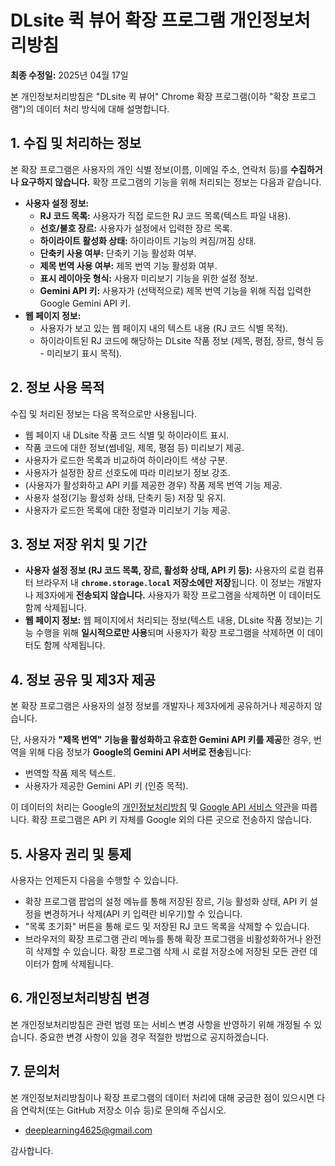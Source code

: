 # DLsite 퀵 뷰어 확장 프로그램 개인정보처리방침

**최종 수정일:** 2025년 04월 17일

본 개인정보처리방침은 "DLsite 퀵 뷰어" Chrome 확장 프로그램(이하 "확장 프로그램")의 데이터 처리 방식에 대해 설명합니다.

## 1. 수집 및 처리하는 정보

본 확장 프로그램은 사용자의 개인 식별 정보(이름, 이메일 주소, 연락처 등)를 **수집하거나 요구하지 않습니다.** 확장 프로그램의 기능을 위해 처리되는 정보는 다음과 같습니다.

*   **사용자 설정 정보:**
    *   **RJ 코드 목록:** 사용자가 직접 로드한 RJ 코드 목록(텍스트 파일 내용).
    *   **선호/불호 장르:** 사용자가 설정에서 입력한 장르 목록.
    *   **하이라이트 활성화 상태:** 하이라이트 기능의 켜짐/꺼짐 상태.
    *   **단축키 사용 여부:** 단축키 기능 활성화 여부.
    *   **제목 번역 사용 여부:** 제목 번역 기능 활성화 여부.
    *   **표시 레이아웃 형식:** 사용자 미리보기 기능을 위한 설정 정보.
    *   **Gemini API 키:** 사용자가 (선택적으로) 제목 번역 기능을 위해 직접 입력한 Google Gemini API 키.
*   **웹 페이지 정보:**
    *   사용자가 보고 있는 웹 페이지 내의 텍스트 내용 (RJ 코드 식별 목적).
    *   하이라이트된 RJ 코드에 해당하는 DLsite 작품 정보 (제목, 평점, 장르, 형식 등 - 미리보기 표시 목적).

## 2. 정보 사용 목적

수집 및 처리된 정보는 다음 목적으로만 사용됩니다.

*   웹 페이지 내 DLsite 작품 코드 식별 및 하이라이트 표시.
*   작품 코드에 대한 정보(썸네일, 제목, 평점 등) 미리보기 제공.
*   사용자가 로드한 목록과 비교하여 하이라이트 색상 구분.
*   사용자가 설정한 장르 선호도에 따라 미리보기 정보 강조.
*   (사용자가 활성화하고 API 키를 제공한 경우) 작품 제목 번역 기능 제공.
*   사용자 설정(기능 활성화 상태, 단축키 등) 저장 및 유지.
*   사용자가 로드한 목록에 대한 정렬과 미리보기 기능 제공.

## 3. 정보 저장 위치 및 기간

*   **사용자 설정 정보 (RJ 코드 목록, 장르, 활성화 상태, API 키 등):** 사용자의 로컬 컴퓨터 브라우저 내 **`chrome.storage.local` 저장소에만 저장**됩니다. 이 정보는 개발자나 제3자에게 **전송되지 않습니다.** 사용자가 확장 프로그램을 삭제하면 이 데이터도 함께 삭제됩니다.
*   **웹 페이지 정보:** 웹 페이지에서 처리되는 정보(텍스트 내용, DLsite 작품 정보)는 기능 수행을 위해 **일시적으로만 사용**되며 사용자가 확장 프로그램을 삭제하면 이 데이터도 함께 삭제됩니다.

## 4. 정보 공유 및 제3자 제공

본 확장 프로그램은 사용자의 설정 정보를 개발자나 제3자에게 공유하거나 제공하지 않습니다.

단, 사용자가 **"제목 번역" 기능을 활성화하고 유효한 Gemini API 키를 제공**한 경우, 번역을 위해 다음 정보가 **Google의 Gemini API 서버로 전송**됩니다:

*   번역할 작품 제목 텍스트.
*   사용자가 제공한 Gemini API 키 (인증 목적).

이 데이터의 처리는 Google의 [개인정보처리방침](https://policies.google.com/privacy) 및 [Google API 서비스 약관](https://developers.google.com/terms)을 따릅니다. 확장 프로그램은 API 키 자체를 Google 외의 다른 곳으로 전송하지 않습니다.

## 5. 사용자 권리 및 통제

사용자는 언제든지 다음을 수행할 수 있습니다.

*   확장 프로그램 팝업의 설정 메뉴를 통해 저장된 장르, 기능 활성화 상태, API 키 설정을 변경하거나 삭제(API 키 입력란 비우기)할 수 있습니다.
*   "목록 초기화" 버튼을 통해 로드 및 저장된 RJ 코드 목록을 삭제할 수 있습니다.
*   브라우저의 확장 프로그램 관리 메뉴를 통해 확장 프로그램을 비활성화하거나 완전히 삭제할 수 있습니다. 확장 프로그램 삭제 시 로컬 저장소에 저장된 모든 관련 데이터가 함께 삭제됩니다.

## 6. 개인정보처리방침 변경

본 개인정보처리방침은 관련 법령 또는 서비스 변경 사항을 반영하기 위해 개정될 수 있습니다. 중요한 변경 사항이 있을 경우 적절한 방법으로 공지하겠습니다.

## 7. 문의처

본 개인정보처리방침이나 확장 프로그램의 데이터 처리에 대해 궁금한 점이 있으시면 다음 연락처(또는 GitHub 저장소 이슈 등)로 문의해 주십시오.

*   deeplearning4625@gmail.com

감사합니다.
